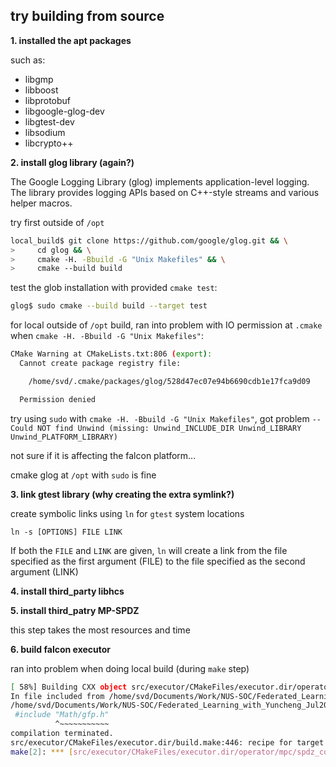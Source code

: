 ## try building from source

**1. installed the apt packages**

such as:
- libgmp
- libboost
- libprotobuf
- libgoogle-glog-dev
- libgtest-dev
- libsodium
- libcrypto++


**2. install glog library (again?)**

The Google Logging Library (glog) implements application-level logging. The library provides logging APIs based on C++-style streams and various helper macros.

try first outside of `/opt`

```bash
local_build$ git clone https://github.com/google/glog.git && \
>     cd glog && \
>     cmake -H. -Bbuild -G "Unix Makefiles" && \
>     cmake --build build
```

test the glob installation with provided `cmake test`:

```bash
glog$ sudo cmake --build build --target test
```

for local outside of `/opt` build, ran into problem with IO permission at `.cmake` when `cmake -H. -Bbuild -G "Unix Makefiles"`:

```bash
CMake Warning at CMakeLists.txt:806 (export):
  Cannot create package registry file:

    /home/svd/.cmake/packages/glog/528d47ec07e94b6690cdb1e17fca9d09

  Permission denied
```

try using `sudo` with `cmake -H. -Bbuild -G "Unix Makefiles"`, got problem `-- Could NOT find Unwind (missing: Unwind_INCLUDE_DIR Unwind_LIBRARY Unwind_PLATFORM_LIBRARY)`

not sure if it is affecting the falcon platform...

cmake glog at `/opt` with `sudo` is fine


**3. link gtest library (why creating the extra symlink?)**

create symbolic links using `ln` for `gtest` system locations

`ln -s [OPTIONS] FILE LINK`


If both the `FILE` and `LINK` are given, `ln` will create a link from the file specified as the first argument (FILE) to the file specified as the second argument (LINK)


**4. install third_party libhcs**

**5. install third_patry MP-SPDZ**

this step takes the most resources and time

**6. build falcon executor**

ran into problem when doing local build (during `make` step)

```bash
[ 58%] Building CXX object src/executor/CMakeFiles/executor.dir/operator/mpc/spdz_connector.cc.o
In file included from /home/svd/Documents/Work/NUS-SOC/Federated_Learning_with_Yuncheng_Jul2020/lemonviv-falcon/src/executor/operator/mpc/spdz_connector.cc:5:0:
/home/svd/Documents/Work/NUS-SOC/Federated_Learning_with_Yuncheng_Jul2020/lemonviv-falcon/include/falcon/operator/mpc/spdz_connector.h:9:10: fatal error: Math/gfp.h: No such file or directory
 #include "Math/gfp.h"
          ^~~~~~~~~~~~
compilation terminated.
src/executor/CMakeFiles/executor.dir/build.make:446: recipe for target 'src/executor/CMakeFiles/executor.dir/operator/mpc/spdz_connector.cc.o' failed
make[2]: *** [src/executor/CMakeFiles/executor.dir/operator/mpc/spdz_connector.cc.o] Error 1
```
